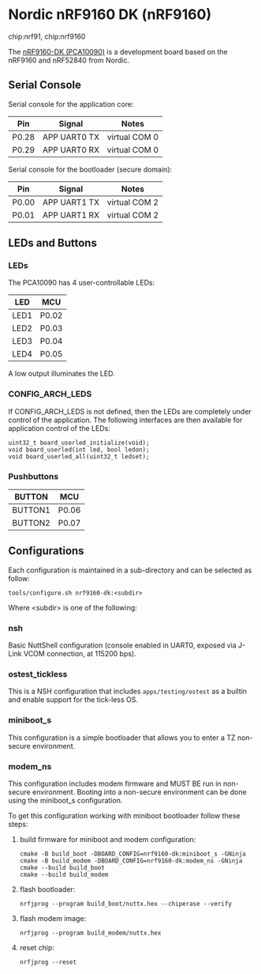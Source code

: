 # Nordic nRF9160 DK (nRF9160)

<div class="tags">

chip:nrf91, chip:nrf9160

</div>

The [nRF9160-DK
(PCA10090)](https://www.nordicsemi.com/Products/Development-hardware/nrf9160-dk)
is a development board based on the nRF9160 and nRF52840 from Nordic.

## Serial Console

Serial console for the application core:

| Pin   | Signal       | Notes         |
| ----- | ------------ | ------------- |
| P0.28 | APP UART0 TX | virtual COM 0 |
| P0.29 | APP UART0 RX | virtual COM 0 |

Serial console for the bootloader (secure domain):

| Pin   | Signal       | Notes         |
| ----- | ------------ | ------------- |
| P0.00 | APP UART1 TX | virtual COM 2 |
| P0.01 | APP UART1 RX | virtual COM 2 |

## LEDs and Buttons

### LEDs

The PCA10090 has 4 user-controllable LEDs:

| LED  | MCU   |
| ---- | ----- |
| LED1 | P0.02 |
| LED2 | P0.03 |
| LED3 | P0.04 |
| LED4 | P0.05 |

A low output illuminates the LED.

### CONFIG\_ARCH\_LEDS

If CONFIG\_ARCH\_LEDS is not defined, then the LEDs are completely under
control of the application. The following interfaces are then available
for application control of the LEDs:

    uint32_t board_userled_initialize(void);
    void board_userled(int led, bool ledon);
    void board_userled_all(uint32_t ledset);

### Pushbuttons

| BUTTON  | MCU   |
| ------- | ----- |
| BUTTON1 | P0.06 |
| BUTTON2 | P0.07 |

## Configurations

Each configuration is maintained in a sub-directory and can be selected
as follow:

    tools/configure.sh nrf9160-dk:<subdir>

Where \<subdir\> is one of the following:

### nsh

Basic NuttShell configuration (console enabled in UART0, exposed via
J-Link VCOM connection, at 115200 bps).

### ostest\_tickless

This is a NSH configuration that includes `apps/testing/ostest` as a
builtin and enable support for the tick-less OS.

### miniboot\_s

This configuration is a simple bootloader that allows you to enter a TZ
non-secure environment.

### modem\_ns

This configuration includes modem firmware and MUST BE run in non-secure
environment. Booting into a non-secure environment can be done using the
miniboot\_s configuration.

To get this configuration working with miniboot bootloader follow these
steps:

1.  build firmware for miniboot and modem configuration:
    
        cmake -B build_boot -DBOARD_CONFIG=nrf9160-dk:miniboot_s -GNinja
        cmake -B build_modem -DBOARD_CONFIG=nrf9160-dk:modem_ns -GNinja
        cmake --build build_boot
        cmake --build build_modem

2.  flash bootloader:
    
        nrfjprog --program build_boot/nuttx.hex --chiperase --verify

3.  flash modem image:
    
        nrfjprog --program build_modem/nuttx.hex

4.  reset chip:
    
        nrfjprog --reset
